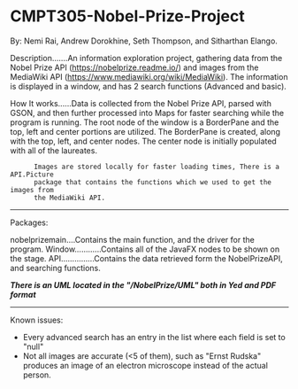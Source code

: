 # CMPT305-Nobel-Prize-Project

By: Nemi Rai, Andrew Dorokhine, Seth Thompson, and Sitharthan Elango.

Description.......An information exploration project, gathering data from the Nobel Prize API 
		  (https://nobelprize.readme.io/) and images from the MediaWiki API
	          (https://www.mediawiki.org/wiki/MediaWiki). The information is displayed
		  in a window, and has 2 search functions (Advanced and basic). 

How It works......Data is collected from the Nobel Prize API, parsed with GSON, and then
                  further processed into Maps for faster searching while the program is 
		  running. The root node of the window is a BorderPane and the top, left and
		  center portions are utilized. The BorderPane is created, along with the
		  top, left, and center nodes. The center node is initially populated with
		  all of the laureates.
		
		  Images are stored locally for faster loading times, There is a API.Picture
		  package that contains the functions which we used to get the images from
		  the MediaWiki API.

---------------------------------------------------------------------------------------------------

Packages:

nobelprizemain....Contains the main function, and the driver for the program.
Window............Contains all of the JavaFX nodes to be shown on the stage.
API...............Contains the data retrieved form the NobelPrizeAPI, and searching
		  functions.

***There is an UML located in the "/NobelPrize/UML" both in Yed and PDF format***

---------------------------------------------------------------------------------------------------

Known issues:

- Every advanced search has an entry in the list where each field is set to "null"
- Not all images are accurate (<5 of them), such as "Ernst Rudska" produces an image of
  an electron microscope instead of the actual person.
